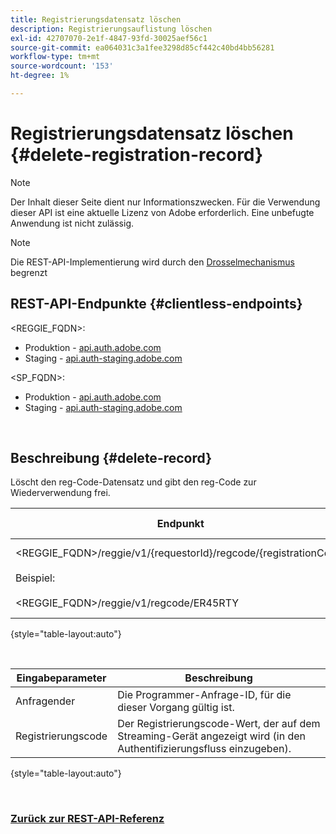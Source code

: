 ```yaml
---
title: Registrierungsdatensatz löschen
description: Registrierungsauflistung löschen
exl-id: 42707070-2e1f-4847-93fd-30025aef56c1
source-git-commit: ea064031c3a1fee3298d85cf442c40bd4bb56281
workflow-type: tm+mt
source-wordcount: '153'
ht-degree: 1%

---
```


# Registrierungsdatensatz löschen {#delete-registration-record}

>[!NOTE]
>
>Der Inhalt dieser Seite dient nur Informationszwecken. Für die Verwendung dieser API ist eine aktuelle Lizenz von Adobe erforderlich. Eine unbefugte Anwendung ist nicht zulässig.

>[!NOTE]
>
> Die REST-API-Implementierung wird durch den [Drosselmechanismus](/help/authentication/throttling-mechanism.md) begrenzt

## REST-API-Endpunkte {#clientless-endpoints}

&lt;REGGIE_FQDN>:

* Produktion - [api.auth.adobe.com](http://api.auth.adobe.com/)
* Staging - [api.auth-staging.adobe.com](http://api.auth-staging.adobe.com/)

&lt;SP_FQDN>:

* Produktion - [api.auth.adobe.com](http://api.auth.adobe.com/)
* Staging - [api.auth-staging.adobe.com](http://api.auth-staging.adobe.com/)

</br>


## Beschreibung {#delete-record}

Löscht den reg-Code-Datensatz und gibt den reg-Code zur Wiederverwendung frei.

| Endpunkt | </br>von aufgerufen | Eingabe   </br>Parameter | HTTP </br>Methode | Reaktion | HTTP </br>Antwort |
| --- | --- | --- | --- | --- | --- |
| &lt;REGGIE_FQDN>/reggie/v1/{requestorId}/regcode/{registrationCode}</br></br>Beispiel:</br></br>&lt;REGGIE_FQDN>/reggie/v1/regcode/ER45RTY | Streaming-App</br></br>oder</br></br>Programmierer-Dienst | 1. Anforderer-ID </br>    (Pfadkomponente)</br>2.  Registrierungs-Code </br>    (Pfadkomponente) | DELETE | Keines | 204 |

{style="table-layout:auto"}

</br>

| Eingabeparameter | Beschreibung |
| --- | --- |
| Anfragender | Die Programmer-Anfrage-ID, für die dieser Vorgang gültig ist. |
| Registrierungscode | Der Registrierungscode-Wert, der auf dem Streaming-Gerät angezeigt wird (in den Authentifizierungsfluss einzugeben). |

{style="table-layout:auto"}

</br>

### [Zurück zur REST-API-Referenz](/help/authentication/rest-api-reference.md)
